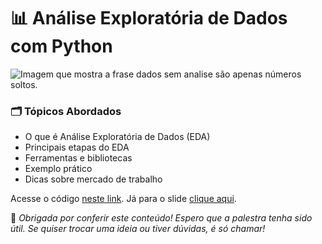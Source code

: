 # 📊 Análise Exploratória de Dados com Python

![Imagem que mostra a frase dados sem analise são apenas números soltos.](https://i.imgur.com/z54BSH7.png)

### 🗂️ Tópicos Abordados

- O que é Análise Exploratória de Dados (EDA)  
- Principais etapas do EDA
- Ferramentas e bibliotecas  
- Exemplo prático
- Dicas sobre mercado de trabalho

Acesse o código [neste link](). Já para o slide [clique aqui]().

💙 *Obrigada por conferir este conteúdo! Espero que a palestra tenha sido útil. Se quiser trocar uma ideia ou tiver dúvidas, é só chamar!*  
